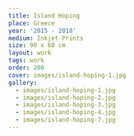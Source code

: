 ```yaml
---
title: Island Hoping
place: Greece
year: '2015 - 2018'
medium: Inkjet Prints
size: 90 x 60 cm
layout: work
tags: work
order: 200
cover: images/island-hoping-1.jpg
gallery:
  - images/island-hoping-1.jpg
  - images/island-hoping-2.jpg
  - images/island-hoping-3.jpg
  - images/island-hoping-4.jpg
  - images/island-hoping-7.jpg
---
```

